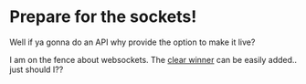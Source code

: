 # Prepare for the sockets!
Well if ya gonna do an API why provide the option to 
make it live? 


I am on the fence about websockets. 
The [clear winner](https://github.com/websockets/ws) 
can be easily added.. just should I??